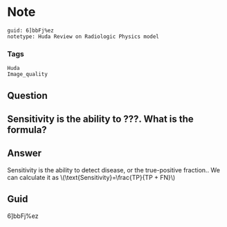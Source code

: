 # Note
```
guid: 6]bbFj%ez
notetype: Huda Review on Radiologic Physics model
```

### Tags
```
Huda
Image_quality
```

## Question
<h2>Sensitivity is the ability to ???. What is the formula?</h2>

## Answer
<section>
<p>Sensitivity is the ability to detect disease, or the true-positive fraction.. We can calculate it as
\(\text{Sensitivity}=\frac{TP}{TP + FN}\)</p>


</section>

## Guid
6]bbFj%ez
